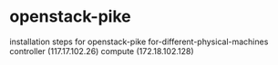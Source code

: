 # openstack-pike
installation steps for openstack-pike
for-different-physical-machines
controller (117.17.102.26)
compute (172.18.102.128)